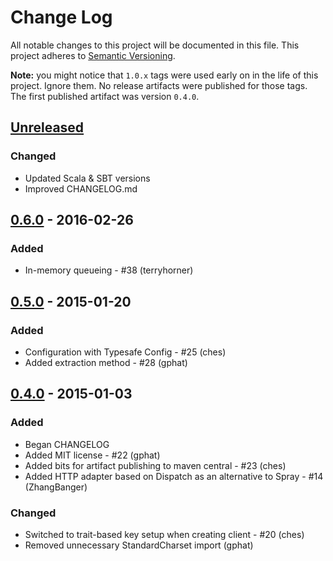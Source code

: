 # Change Log
All notable changes to this project will be documented in this file.
This project adheres to [Semantic Versioning](http://semver.org/).

**Note:** you might notice that `1.0.x` tags were used early on in the life of this project. Ignore them. No release artifacts were published for those tags. The first published artifact was version `0.4.0`. 


## [Unreleased][unreleased]
### Changed
- Updated Scala & SBT versions
- Improved CHANGELOG.md

## [0.6.0] - 2016-02-26
### Added
- In-memory queueing - #38 (terryhorner)

## [0.5.0] - 2015-01-20
### Added
- Configuration with Typesafe Config - #25 (ches)
- Added extraction method - #28 (gphat)

## [0.4.0] - 2015-01-03
### Added
* Began CHANGELOG
* Added MIT license - #22 (gphat)
* Added bits for artifact publishing to maven central - #23 (ches)
* Added HTTP adapter based on Dispatch as an alternative to Spray - #14 (ZhangBanger)

### Changed
* Switched to trait-based key setup when creating client - #20 (ches)
* Removed unnecessary StandardCharset import (gphat)

[unreleased]: https://github.com/keenlabs/KeenClient-Scala/compare/v0.6.0...HEAD
[0.6.0]: https://github.com/keenlabs/KeenClient-Scala/compare/v0.5.0...v0.6.0
[0.5.0]: https://github.com/keenlabs/KeenClient-Scala/compare/v1.0.3...v0.5.0
[0.4.0]: https://github.com/keenlabs/KeenClient-Scala/compare/v1.0.0...v0.5.0
